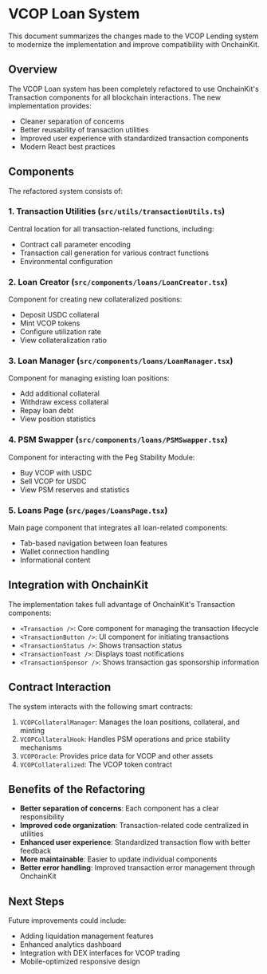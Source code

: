 # VCOP Loan System

This document summarizes the changes made to the VCOP Lending system to modernize the implementation and improve compatibility with OnchainKit.

## Overview

The VCOP Loan system has been completely refactored to use OnchainKit's Transaction components for all blockchain interactions. The new implementation provides:

- Cleaner separation of concerns
- Better reusability of transaction utilities
- Improved user experience with standardized transaction components
- Modern React best practices

## Components

The refactored system consists of:

### 1. Transaction Utilities (`src/utils/transactionUtils.ts`)

Central location for all transaction-related functions, including:
- Contract call parameter encoding
- Transaction call generation for various contract functions
- Environmental configuration

### 2. Loan Creator (`src/components/loans/LoanCreator.tsx`)

Component for creating new collateralized positions:
- Deposit USDC collateral
- Mint VCOP tokens
- Configure utilization rate
- View collateralization ratio

### 3. Loan Manager (`src/components/loans/LoanManager.tsx`)

Component for managing existing loan positions:
- Add additional collateral
- Withdraw excess collateral
- Repay loan debt
- View position statistics

### 4. PSM Swapper (`src/components/loans/PSMSwapper.tsx`) 

Component for interacting with the Peg Stability Module:
- Buy VCOP with USDC
- Sell VCOP for USDC
- View PSM reserves and statistics

### 5. Loans Page (`src/pages/LoansPage.tsx`)

Main page component that integrates all loan-related components:
- Tab-based navigation between loan features
- Wallet connection handling
- Informational content

## Integration with OnchainKit

The implementation takes full advantage of OnchainKit's Transaction components:

- `<Transaction />`: Core component for managing the transaction lifecycle
- `<TransactionButton />`: UI component for initiating transactions 
- `<TransactionStatus />`: Shows transaction status
- `<TransactionToast />`: Displays toast notifications
- `<TransactionSponsor />`: Shows transaction gas sponsorship information

## Contract Interaction

The system interacts with the following smart contracts:

1. `VCOPCollateralManager`: Manages the loan positions, collateral, and minting
2. `VCOPCollateralHook`: Handles PSM operations and price stability mechanisms
3. `VCOPOracle`: Provides price data for VCOP and other assets
4. `VCOPCollateralized`: The VCOP token contract

## Benefits of the Refactoring

- **Better separation of concerns**: Each component has a clear responsibility
- **Improved code organization**: Transaction-related code centralized in utilities
- **Enhanced user experience**: Standardized transaction flow with better feedback
- **More maintainable**: Easier to update individual components
- **Better error handling**: Improved transaction error management through OnchainKit

## Next Steps

Future improvements could include:

- Adding liquidation management features
- Enhanced analytics dashboard
- Integration with DEX interfaces for VCOP trading
- Mobile-optimized responsive design 